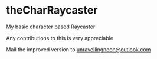 # theCharRaycaster
My basic character based Raycaster

Any contributions to this is very appreciable

Mail the improved version to unravellingneon@outlook.com
